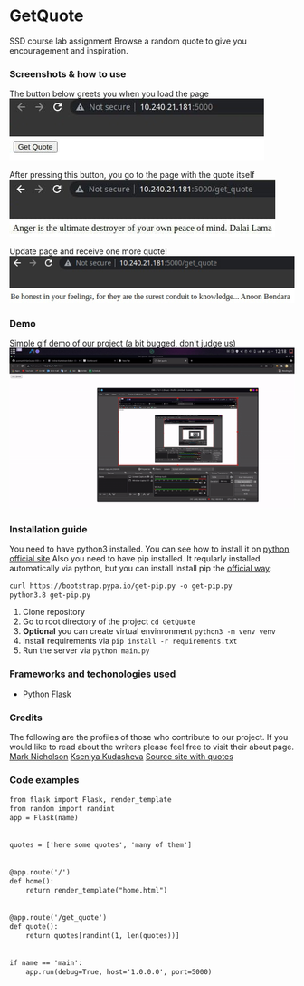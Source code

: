 # GetQuote
SSD course lab assignment
Browse a random quote to give you encouragement and inspiration. 

### Screenshots & how to use
The button below greets you when you load the page
![button](https://github.com/justmark0/GetQuote/raw/main/demo/demo_image_1.jpg)

After pressing this button, you go to the page with the quote itself
![quote1](https://github.com/justmark0/GetQuote/raw/main/demo/demo_image_2.jpg)

Update page and receive one more quote!
![quote2](https://github.com/justmark0/GetQuote/raw/main/demo/demo_image_3.jpg)

### Demo
Simple gif demo of our project (a bit bugged, don't judge us)
![gif](https://github.com/justmark0/GetQuote/raw/main/demo/demo.gif)

### Installation guide
You need to have python3 installed. You can see how to install it on [python official site](https://www.python.org/)
Also you need to have pip installed. It reqularly installed automatically via python, but you can install 
Install pip the [official way](https://pip.pypa.io/en/stable/installing/):
```
curl https://bootstrap.pypa.io/get-pip.py -o get-pip.py
python3.8 get-pip.py
```
1. Clone repository
2. Go to root directory of the project `cd GetQuote`
3. **Optional** you can create virtual envinronment `python3 -m venv venv`
4. Install requirements via `pip install -r requirements.txt` 
5. Run the server via `python main.py`

### Frameworks and techonologies used
- Python [Flask](https://flask.palletsprojects.com/en/2.0.x/)
### Credits
The following are the profiles of those who contribute to our project. If you would like to read about the writers please feel free to visit their about page.
[Mark Nicholson](https://github.com/justmark0)
[Kseniya Kudasheva](https://github.com/molberte)
[Source site with quotes](https://www.wow4u.com/quotestopic/)

### Code examples
```
from flask import Flask, render_template
from random import randint
app = Flask(name)


quotes = ['here some quotes', 'many of them']


@app.route('/')
def home():
    return render_template("home.html")


@app.route('/get_quote')
def quote():
    return quotes[randint(1, len(quotes))]


if name == 'main':
    app.run(debug=True, host='1.0.0.0', port=5000)
```


